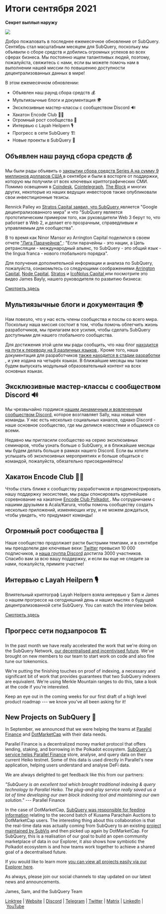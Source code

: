 # Итоги сентября 2021

**Секрет выплыл наружу**

![](https://miro.medium.com/max/700/1*nU7PnYFMR6MMBfccYE_Ujg.png)

Добро пожаловать в последнее ежемесячное обновление от SubQuery. Сентябрь стал масштабным месяцем для SubQuery, поскольку мы объявили о сборе средств и добились огромных успехов во всех сферах бизнеса. Мы постоянно ищем талантливых людей, поэтому, пожалуйста, свяжитесь с нами, если вы можете помочь нам в выполнении нашей миссии по повышению доступности децентрализованных данных в мире!

В этом ежемесячном обновлении:

- Объявлен наш раунд сбора средств 💰
- Мультиязычные блоги и документация 🌍
- Эксклюзивные мастер-классы с сообществом Discord 🔊
- Хакатон Encode Club 👩‍🎓
- Огромный рост сообщества 🚀
- Интервью с Layah Heilpern 🎙
- Прогресс в сети SubQuery 🏗
- Новые проекты в SubQuery 🤝

## Объявлен наш раунд сбора средств 💰

Мы были рады объявить о [ закрытии сбора средств Series A на сумму 9 миллионов долларов США ](https://subquery.medium.com/series-a-1abed6c1c2af) в сентябре и были в восторге от поддержки, которую мы получили от всех ключевых криптографических СМИ. Помимо освещения в [Coindesk](https://www.coindesk.com/business/2021/09/08/subquery-gets-9m-in-series-a-to-improve-access-to-blockchain-data-on-polkadot/), [Cointelegraph](https://cointelegraph.com/news/subquery-raises-9m-for-polkadot-data-protocol), [The Block](https://www.theblockcrypto.com/post/116915/subquery-indexing-protocol-polkadot-funding-saft) и многих других, некоторые из наших ведущих инвесторов также опубликовали свои инвестиционные тезисы.

Rennick Palley из [ Stratos Capital заявил, что SubQuery ](https://medium.com/stratos-technologies/the-google-of-the-decentralized-world-our-investment-in-subquery-e6e7d949b00a) является "Google децентрализованного мира" и что "SubQuery является прототипическим примером того, как руководители Web 3 берут то, что работает в Web 2, и делает его прозрачным, справедливым и управляемым для сообщества".

В то время как Ninor Mansor из Arrington Capital поделился в своем отчете [ "Лига Парачейнов" ](https://arringtonxrpcapital.com/2021/09/17/the-league-of-parachains-polkadot/): "Если парачейны - это нации, а Цепь ретрансляции - международный альянс, то SubQuery - это общий язык - the lingua franca - нового глобального порядка".

Для получения дополнительной информации и анализа по SubQuery, пожалуйста, ознакомьтесь со следующими соображениями [Arrington Capital](https://arringtonxrpcapital.com/2021/09/08/building-the-multi-chain-world-announcing-our-investment-into-subquery/), [Node Capital](https://www.node.capital/blog-posts/a-subquery-to-supercharge-your-insights), [Stratos](https://medium.com/stratos-technologies/the-google-of-the-decentralized-world-our-investment-in-subquery-e6e7d949b00a) и [ IcoNplus Capital ](https://medium.com/@iconpluscapital/understanding-the-aggregation-of-data-in-subquery-network-investment-thesis-90fe8f6b7abe) или посмотрите это видео James Bayly, нашего руководителя по развитию бизнеса:

[Смотреть здесь](https://youtu.be/NRn3E-ERIds)

## Мультиязычные блоги и документация 🌍

Нам повезло, что у нас есть члены сообщества и послы со всего мира. Поскольку наша миссия состоит в том, чтобы помочь облегчить жизнь разработчиков, мы прилагаем все усилия, чтобы сделать SubQuery доступными для нашего глобального сообщества.

Для достижения этой цели мы рады сообщить, что наш блог [ находится на пути к переводу на 9 различных языков ](https://blog.subquery.network/). Кроме того, наша документация для разработчиков [ также находится в стадии разработки ](https://doc.subquery.network/), и уже издана на четырёх языках. В ближайшие месяцы мы также будем выпускать модульный образовательный контент на всех основных языках.

## Эксклюзивные мастер-классы с сообществом Discord 🔊

Мы чрезвычайно гордимся [ нашим динамичным и вовлеченным сообществом Discord](https://discord.com/invite/subquery), которое возглавляет Sally, наш новый член команды. У нас есть несколько социальных каналов, однако Discord - наше основное сообщество, где мы делимся новостями и общаемся со всеми.

Недавно мы пригласили сообщество на серию эксклюзивных семинаров, чтобы узнать больше о SubQuery, и в ближайшие месяцы мы будем делать больше в рамках нашего Discord. Если вы хотите услышать об эксклюзивных мероприятиях и больше общаться с командой, пожалуйста, обязательно присоединяйтесь!

## Хакатон Encode Club 👩‍🎓

Чтобы стать ближе к сообществу разработчиков и продемонстрировать нашу поддержку экосистеме, мы рады спонсировать крупнейшее соревнование на хакатоне [ Encode Club Polkadot ](https://medium.com/encode-club/polkadot-hack-challenges-7cfeba1a4c0e). Мы сотрудничаем с нашими друзьями в Acala/Karura, чтобы помочь сообществу создать несколько приложений, изменяющих игру, и не можем дождаться, чтобы увидеть, что придумают команды!

## Огромный рост сообщества 🚀

Наше сообщество продолжает расти быстрыми темпами, и в сентябре мы преодолели две ключевые вехи: [ Twitter](https://twitter.com/SubQueryNetwork) превысил 10 000 подписчиков, а [ наша группа Discord](https://discord.com/invite/subquery) достигла 3000 участников. Спасибо вам за всю вашу поддержку, и если вы еще не следите за нами, пожалуйста, примите участие!

## Интервью с Layah Heilpern 🎙

Влиятельный криптограф Layah Heilpern взяла интервью у Sam и James о нашем прогрессе на сегодняшний день и наших мыслях о будущей децентрализованной сети SubQuery. You can watch the interview below.

[Смотреть здесь](https://youtu.be/WApnpFjEofg)

## Прогресс сети подзапросов 🏗

In the past month we have really accelerated the work that we're doing on the SubQuery Network, [our decentralised and incentivised future](https://subquery.medium.com/the-subquery-network-a-summary-46cde0acb010). We've brought on new members to our team to start work on code and also fine tune our tokenomics.

We're putting the finishing touches on proof of indexing, a necessary and significant bit of work that provides guarantees that two SubQuery indexers are equivalent. We're using Merkle Mountain ranges to do this, take a look at the code if you're interested.

Keep an eye out in the coming weeks for our first draft of a high level product roadmap --- we know you've all been asking for it!

## New Projects on SubQuery 🤝

In September, we announced that we were helping the teams at [Parallel Finance](https://parallel.fi/) and [DotMarketCap](http://www.dotmarketcap.com/) with their data needs.

Parallel Finance is a decentralized money market protocol that offers lending, staking, and borrowing in the Polkadot ecosystem. [SubQuery's service helps Parallel Finance](https://subquery.medium.com/parallel-finance-is-creating-the-next-defi-platform-using-subquery-6fc1e366985a) store, analyse, and query data on their current Heiko testnet. Some of this data is used directly in Parallel's new application, helping users understand and analyse DeFi data.

We are always delighted to get feedback like this from our partners:

_"SubQuery is an excellent tool which brought traditional indexing & query technology to Parallel Heiko. The plug-and-play service really saved us a lot of time developing our own block indexing tool and maintaining our own solution."_ --- Parallel Finance

In the case of DotMarketCap, [SubQuery was responsible for feeding information](https://subquery.medium.com/dotmarketcap-2-0-launches-with-support-from-subquery-and-subvis-ef85b5e0ee31) relating to the second batch of Kusama Parachain Auctions to DotMarketCap users. The interesting thing about this collaboration is that the real-time data was actually coming from SubQuery to an existing [project maintained by SubVis](https://explorer.subquery.network/subquery/subvis-io/kusama-auction) and then picked up again by DotMarketCap. For SubQuery, this is a realisation of our goal to build an open community marketplace of data in our Explorer, it also shows how symbiotic the Polkadot ecosystem is and how teams work together to achieve a shared goal of a decentralised future.

If you would like to learn more [you can view all projects easily via our Explorer here](https://explorer.subquery.network/).

As always, please join our social channels to stay updated on our latest news and announcements.

James, Sam, and the SubQuery Team

[Linktree](https://linktr.ee/subquerynetwork) | [Website](https://subquery.network/) | [Discord](https://discord.com/invite/78zg8aBSMG) | [Telegram](https://t.me/subquerynetwork) | [Twitter](https://twitter.com/subquerynetwork) | [Matrix](https://matrix.to/#/#subquery:matrix.org) | [LinkedIn](https://www.linkedin.com/company/subquery) | [YouTube](https://www.youtube.com/channel/UCi1a6NUUjegcLHDFLr7CqLw)
